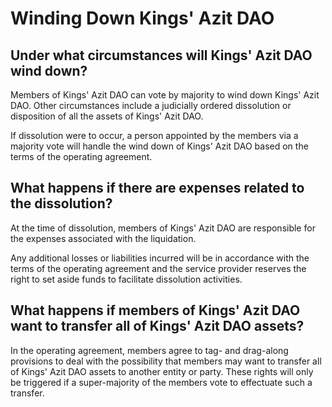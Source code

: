 # Winding Down Kings' Azit DAO

## Under what circumstances will Kings' Azit DAO wind down?

Members of Kings' Azit DAO can vote by majority to wind down Kings' Azit DAO. Other circumstances include a judicially ordered dissolution or disposition of all the assets of Kings' Azit DAO.

If dissolution were to occur, a person appointed by the members via a majority vote will handle the wind down of Kings' Azit DAO based on the terms of the operating agreement.

## What happens if there are expenses related to the dissolution?

At the time of dissolution, members of Kings' Azit DAO are responsible for the expenses associated with the liquidation.

Any additional losses or liabilities incurred will be in accordance with the terms of the operating agreement and the service provider reserves the right to set aside funds to facilitate dissolution activities.

## What happens if members of Kings' Azit DAO want to transfer all of Kings' Azit DAO assets?

In the operating agreement, members agree to tag- and drag-along provisions to deal with the possibility that members may want to transfer all of Kings' Azit DAO assets to another entity or party. These rights will only be triggered if a super-majority of the members vote to effectuate such a transfer.

